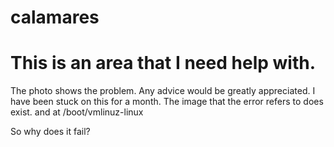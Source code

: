 # calamares
# This is an area that I need help with.
The photo shows the problem.
Any advice would be greatly appreciated. I have been stuck on this for a month.
The image that the error refers to does exist. and at /boot/vmlinuz-linux

So why does it fail?
